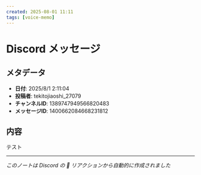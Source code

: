 ```yaml
---
created: 2025-08-01 11:11
tags: [voice-memo]
---
```


# Discord メッセージ

## メタデータ
- **日付**: 2025/8/1 2:11:04
- **投稿者**: tekitojiaoshi_27079
- **チャンネルID**: 1389747949566820483
- **メッセージID**: 1400662084668231812

## 内容

テスト

---
*このノートは Discord の 📝 リアクションから自動的に作成されました*
